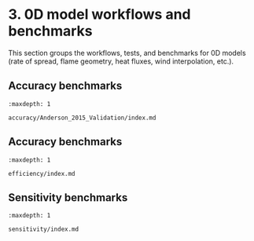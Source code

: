 # 3. 0D model workflows and benchmarks
This section groups the workflows, tests, and benchmarks for 0D models (rate of spread, flame geometry, heat fluxes, wind interpolation, etc.).

## Accuracy benchmarks

```{toctree}
:maxdepth: 1

accuracy/Anderson_2015_Validation/index.md

```

## Accuracy benchmarks

```{toctree}
:maxdepth: 1

efficiency/index.md

```

## Sensitivity benchmarks

```{toctree}
:maxdepth: 1

sensitivity/index.md

```